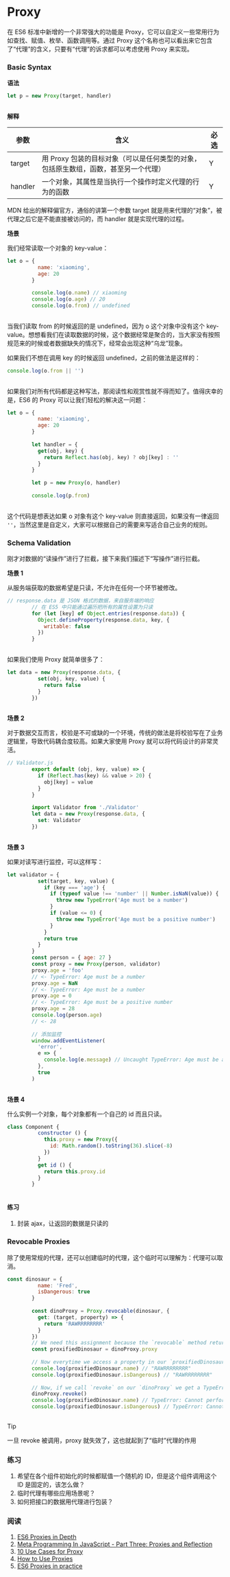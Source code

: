 # Proxy

在 ES6 标准中新增的一个非常强大的功能是 Proxy，它可以自定义一些常用行为如查找、赋值、枚举、函数调用等。通过 Proxy 这个名称也可以看出来它包含了“代理”的含义，只要有“代理”的诉求都可以考虑使用 Proxy 来实现。

### Basic Syntax

**语法**

```js
let p = new Proxy(target, handler)
        
```

**解释**

| 参数    | 含义                                                         | 必选 |
| ------- | ------------------------------------------------------------ | ---- |
| target  | 用 Proxy 包装的目标对象（可以是任何类型的对象，包括原生数组，函数，甚至另一个代理） | Y    |
| handler | 一个对象，其属性是当执行一个操作时定义代理的行为的函数       | Y    |

MDN 给出的解释偏官方，通俗的讲第一个参数 target 就是用来代理的“对象”，被代理之后它是不能直接被访问的，而 handler 就是实现代理的过程。

**场景**

我们经常读取一个对象的 key-value：

```js
let o = {
          name: 'xiaoming',
          age: 20
        }
        
        console.log(o.name) // xiaoming
        console.log(o.age) // 20
        console.log(o.from) // undefined
        
```

当我们读取 from 的时候返回的是 undefined，因为 o 这个对象中没有这个 key-value。想想看我们在读取数据的时候，这个数据经常是聚合的，当大家没有按照规范来的时候或者数据缺失的情况下，经常会出现这种“乌龙”现象。

如果我们不想在调用 key 的时候返回 undefined，之前的做法是这样的：

```js
console.log(o.from || '')
        
```

如果我们对所有代码都是这种写法，那阅读性和观赏性就不得而知了。值得庆幸的是，ES6 的 Proxy 可以让我们轻松的解决这一问题：

```js
let o = {
          name: 'xiaoming',
          age: 20
        }
        
        let handler = {
          get(obj, key) {
            return Reflect.has(obj, key) ? obj[key] : ''
          }
        }
        
        let p = new Proxy(o, handler)
        
        console.log(p.from)
        
```

这个代码是想表达如果 o 对象有这个 key-value 则直接返回，如果没有一律返回 `''`，当然这里是自定义，大家可以根据自己的需要来写适合自己业务的规则。

### Schema Validation

刚才对数据的“读操作”进行了拦截，接下来我们描述下“写操作”进行拦截。

**场景 1**

从服务端获取的数据希望是只读，不允许在任何一个环节被修改。

```js
// response.data 是 JSON 格式的数据，来自服务端的响应
        // 在 ES5 中只能通过遍历把所有的属性设置为只读
        for (let [key] of Object.entries(response.data)) {
          Object.defineProperty(response.data, key, {
            writable: false
          })
        }
        
```

如果我们使用 Proxy 就简单很多了：

```js
let data = new Proxy(response.data, {
          set(obj, key, value) {
            return false
          }
        })
        
```

**场景 2**

对于数据交互而言，校验是不可或缺的一个环境，传统的做法是将校验写在了业务逻辑里，导致代码耦合度较高。如果大家使用 Proxy 就可以将代码设计的非常灵活。

```js
// Validator.js
        export default (obj, key, value) => {
          if (Reflect.has(key) && value > 20) {
            obj[key] = value
          }
        }
        
        import Validator from './Validator'
        let data = new Proxy(response.data, {
          set: Validator
        })
        
```

**场景 3**

如果对读写进行监控，可以这样写：

```js
let validator = {
          set(target, key, value) {
            if (key === 'age') {
              if (typeof value !== 'number' || Number.isNaN(value)) {
                throw new TypeError('Age must be a number')
              }
              if (value <= 0) {
                throw new TypeError('Age must be a positive number')
              }
            }
            return true
          }
        }
        const person = { age: 27 }
        const proxy = new Proxy(person, validator)
        proxy.age = 'foo'
        // <- TypeError: Age must be a number
        proxy.age = NaN
        // <- TypeError: Age must be a number
        proxy.age = 0
        // <- TypeError: Age must be a positive number
        proxy.age = 28
        console.log(person.age)
        // <- 28
        
        // 添加监控
        window.addEventListener(
          'error',
          e => {
            console.log(e.message) // Uncaught TypeError: Age must be a number
          },
          true
        )
        
```

**场景 4**

什么实例一个对象，每个对象都有一个自己的 id 而且只读。

```js
class Component {
          constructor () {
            this.proxy = new Proxy({
              id: Math.random().toString(36).slice(-8)
            })
          }
          get id () {
            return this.proxy.id
          }
        }
        
```

#### 练习

1. 封装 ajax，让返回的数据是只读的

### Revocable Proxies

除了使用常规的代理，还可以创建临时的代理，这个临时可以理解为：代理可以取消。

```js
const dinosaur = {
          name: 'Fred',
          isDangerous: true
        }
        
        const dinoProxy = Proxy.revocable(dinosaur, {
          get: (target, property) => {
            return 'RAWRRRRRRRR'
          }
        })
        // We need this assignment because the `revocable` method returns an object with the proxified object and the revoke method
        const proxifiedDinosaur = dinoProxy.proxy
        
        // Now everytime we access a property in our `proxifiedDinosaur` it gets intercepted by the `get` trap in our handler
        console.log(proxifiedDinosaur.name) // "RAWRRRRRRRR"
        console.log(proxifiedDinosaur.isDangerous) // "RAWRRRRRRRR"
        
        // Now, if we call `revoke` on our `dinoProxy` we get a TypeError when accessing properties on `proxifiedDinosaur`
        dinoProxy.revoke()
        console.log(proxifiedDinosaur.name) // TypeError: Cannot perform 'get' on a proxy that has been revoked
        console.log(proxifiedDinosaur.isDangerous) // TypeError: Cannot perform 'get' on a proxy that has been revoked
        
```

> [!TIP]
> 一旦 revoke 被调用，proxy 就失效了，这也就起到了“临时”代理的作用

### 练习

1. 希望在各个组件初始化的时候都赋值一个随机的 ID，但是这个组件调用这个 ID 是固定的，该怎么做？
2. 临时代理有哪些应用场景呢？
3. 如何把接口的数据用代理进行包装？

### 阅读

1. [ES6 Proxies in Depth](https://ponyfoo.com/articles/es6-proxies-in-depth)
2. [Meta Programming In JavaScript - Part Three: Proxies and Reflection](https://lucasfcosta.com/2016/11/15/Meta-Programming-in-JavaScript-Part-Three.html)
3. [10 Use Cases for Proxy](http://dealwithjs.io/es6-features-10-use-cases-for-proxy/)
4. [How to Use Proxies](https://www.sitepoint.com/es6-proxies/)
5. [ES6 Proxies in practice](https://habr.com/en/post/448214/)